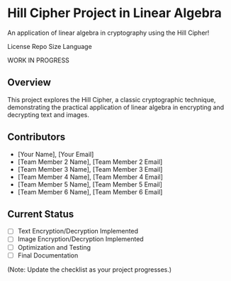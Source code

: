 # Hill Cipher Project in Linear Algebra

An application of linear algebra in cryptography using the Hill Cipher!

License Repo Size Language

WORK IN PROGRESS

## Overview
This project explores the Hill Cipher, a classic cryptographic technique, demonstrating the practical application of linear algebra in encrypting and decrypting text and images.

## Contributors
- [Your Name], [Your Email]
- [Team Member 2 Name], [Team Member 2 Email]
- [Team Member 3 Name], [Team Member 3 Email]
- [Team Member 4 Name], [Team Member 4 Email]
- [Team Member 5 Name], [Team Member 5 Email]
- [Team Member 6 Name], [Team Member 6 Email]



## Current Status
- [ ] Text Encryption/Decryption Implemented
- [ ] Image Encryption/Decryption Implemented
- [ ] Optimization and Testing
- [ ] Final Documentation

(Note: Update the checklist as your project progresses.)


